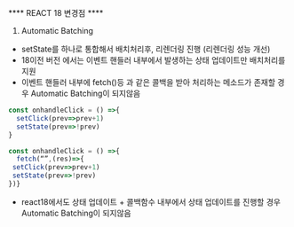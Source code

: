 **** REACT 18 변경점 ****

1. Automatic Batching
- setState를 하나로 통합해서 배치처리후, 리렌더링 진행 (리렌더링 성능 개선)
- 18이전 버전 에서는 이벤트 핸들러 내부에서 발생하는 상태 업데이트만 배치처리를 지원
- 이벤트 핸들러 내부에 fetch()등 과 같은 콜백을 받아 처리하는 메소드가 존재할 경우 Automatic Batching이 되지않음

```js
const onhandleClick = () =>{
  setClick(prev=>prev+1)
  setState(prev=>!prev)
}

const onhandleClick = () =>{
  fetch(“”,(res)=>{
 setClick(prev=>prev+1)
 setState(prev=>!prev)
})}
```
- react18에서도 상태 업데이트 + 콜백함수 내부에서 상태 업데이트를 진행할 경우 Automatic Batching이 되지않음
